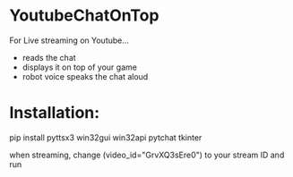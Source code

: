 # YoutubeChatOnTop
For Live streaming on Youtube...

- reads the chat 
- displays it on top of your game
- robot voice speaks the chat aloud

# Installation:

pip install pyttsx3 win32gui win32api pytchat tkinter

when streaming, change (video_id="GrvXQ3sEre0") to your stream ID and run
